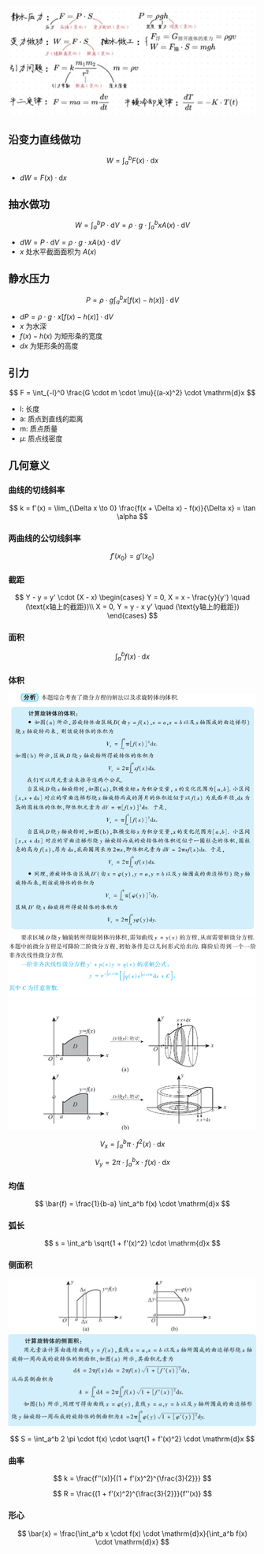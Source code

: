 ![](images/Pasted%20image%2020240913164757.png)

## 沿变力直线做功

$$W = \int_a^b F(x) \cdot \mathrm{d}x$$

- $dW = F(x) \cdot \mathrm{d}x$

## 抽水做功

$$ W = \int_a^b P \cdot \mathrm{d}V  = \rho \cdot g \cdot \int_a^b xA(x) \cdot \mathrm{d}V$$

- $dW = P \cdot \mathrm{d}V = \rho \cdot g \cdot xA(x) \cdot \mathrm{d}V$
- $x$ 处水平截面面积为 $A(x)$

## 静水压力

$$
P = \rho \cdot g \int_a^b x[f(x) - h(x)] \cdot \mathrm{d}V
$$

- $dP = \rho \cdot g \cdot x[f(x) - h(x)] \cdot \mathrm{d}V$
- $x$ 为水深
- $f(x) - h(x)$ 为矩形条的宽度
- $dx$ 为矩形条的高度

## 引力

$$
F = \int_{-l}^0 \frac{G \cdot m \cdot \mu}{(a-x)^2} \cdot \mathrm{d}x
$$

- l: 长度
- a: 质点到直线的距离
- m: 质点质量
- $\mu$: 质点线密度

## 几何意义

### 曲线的切线斜率

$$
k = f'(x) = \lim_{\Delta x \to 0} \frac{f(x + \Delta x) - f(x)}{\Delta x} = \tan \alpha
$$

### 两曲线的公切线斜率

$$
f'(x_0) = g'(x_0)
$$

### 截距

$$
Y - y = y' \cdot (X - x)
\begin{cases}
Y = 0, X = x - \frac{y}{y'} \quad (\text{x轴上的截距})\\
X = 0, Y = y - x  y' \quad (\text{y轴上的截距})
\end{cases}
$$

### 面积

$$
\int_a^b f(x) \cdot \mathrm{d}x
$$

### 体积

![](images/Pasted%20image%2020240928130722.png)
![](images/Pasted%20image%2020240928130736.png)

$$
V_x = \int_a^b \pi \cdot f^2(x) \cdot \mathrm{d}x
$$

$$
V_y = 2 \pi \cdot \int_a^b x \cdot f(x) \cdot \mathrm{d}x
$$

### 均值

$$
\bar{f} = \frac{1}{b-a} \int_a^b f(x) \cdot \mathrm{d}x
$$

### 弧长

$$
s = \int_a^b \sqrt{1 + f'(x)^2} \cdot \mathrm{d}x
$$

### 侧面积

![](images/Pasted%20image%2020240928121205.png)

$$
S = \int_a^b 2 \pi \cdot f(x) \cdot \sqrt{1 + f'(x)^2} \cdot \mathrm{d}x
$$

### 曲率

$$
k = \frac{f''(x)}{(1 + f'(x)^2)^{\frac{3}{2}}}
$$

$$
R = \frac{(1 + f'(x)^2)^{\frac{3}{2}}}{f''(x)}
$$

### 形心

$$
\bar{x} = \frac{\int_a^b x \cdot f(x) \cdot \mathrm{d}x}{\int_a^b f(x) \cdot \mathrm{d}x}
$$
